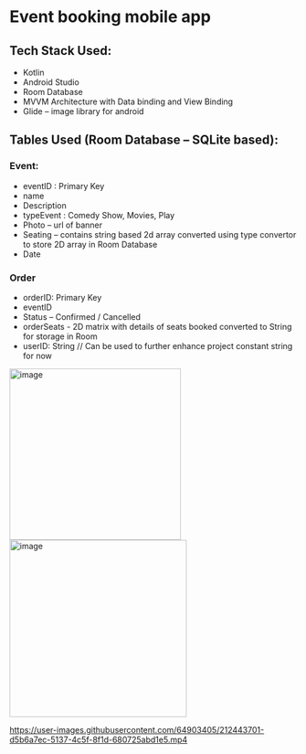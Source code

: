 # Event booking mobile app

## Tech Stack Used:
- Kotlin
- Android Studio
- Room Database
- MVVM Architecture with Data binding and View Binding
- Glide – image library for android

## Tables Used (Room Database – SQLite based):
### Event:
- eventID : Primary Key
- name 
- Description
- typeEvent : Comedy Show, Movies, Play
- Photo – url of banner
- Seating – contains string based 2d array converted using type convertor to store 2D array in Room Database
- Date
### Order
- orderID: Primary Key
- eventID
- Status – Confirmed / Cancelled
- orderSeats -  2D matrix with details of seats booked converted to String for storage in Room
- userID: String // Can be used to further enhance project constant string for now

<img width="300" alt="image" src="https://user-images.githubusercontent.com/64903405/212312123-5d61c0a8-57e9-42fe-a4f7-199c366ed7b5.png">
<img width="310" alt="image" src="https://user-images.githubusercontent.com/64903405/212312230-a804d4bb-aa5d-43d0-9c5c-a79dbb620c06.png">


https://user-images.githubusercontent.com/64903405/212443701-d5b6a7ec-5137-4c5f-8f1d-680725abd1e5.mp4

